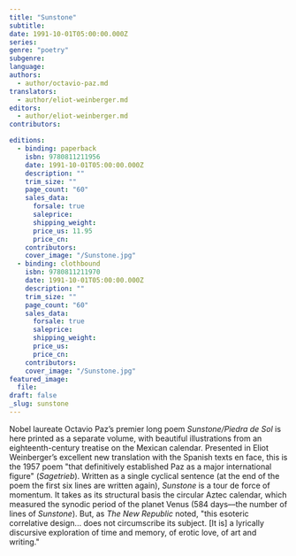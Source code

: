 ```yaml
---
title: "Sunstone"
subtitle:
date: 1991-10-01T05:00:00.000Z
series:
genre: "poetry"
subgenre:
language:
authors:
  - author/octavio-paz.md
translators:
  - author/eliot-weinberger.md
editors:
  - author/eliot-weinberger.md
contributors:

editions:
  - binding: paperback
    isbn: 9780811211956
    date: 1991-10-01T05:00:00.000Z
    description: ""
    trim_size: ""
    page_count: "60"
    sales_data:
      forsale: true
      saleprice:
      shipping_weight:
      price_us: 11.95
      price_cn:
    contributors:
    cover_image: "/Sunstone.jpg"
  - binding: clothbound
    isbn: 9780811211970
    date: 1991-10-01T05:00:00.000Z
    description: ""
    trim_size: ""
    page_count: "60"
    sales_data:
      forsale: true
      saleprice:
      shipping_weight:
      price_us:
      price_cn:
    contributors:
    cover_image: "/Sunstone.jpg"
featured_image:
  file:
draft: false
_slug: sunstone
---
```


Nobel laureate Octavio Paz’s premier long poem _Sunstone/Piedra de Sol_ is here printed as a separate volume, with beautiful illustrations from an eighteenth-century treatise on the Mexican calendar. Presented in Eliot Weinberger’s excellent new translation with the Spanish texts en face, this is the 1957 poem "that definitively established Paz as a major international figure" (_Sagetrieb_). Written as a single cyclical sentence (at the end of the poem the first six lines are written again), _Sunstone_ is a tour de force of momentum. It takes as its structural basis the circular Aztec calendar, which measured the synodic period of the planet Venus (584 days––the number of lines of _Sunstone_). But, as _The New Republic_ noted, "this esoteric correlative design... does not circumscribe its subject. [It is] a lyrically discursive exploration of time and memory, of erotic love, of art and writing."

